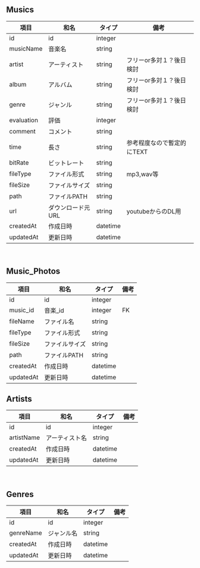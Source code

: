 ## Musics

| 項目       | 和名              | タイプ   | 備考                       | 
| ---------- | ----------------- | -------- | -------------------------- | 
| id         | id                | integer  |                            | 
| musicName  | 音楽名            | string   |                            | 
| artist     | アーティスト      | string   | フリーor多対１？後日検討     | 
| album      | アルバム          | string   | フリーor多対１？後日検討     | 
| genre      | ジャンル          | string   | フリーor多対１？後日検討     | 
| evaluation | 評価              | integer  |                            | 
| comment    | コメント          | string   |                            | 
| time       | 長さ              | string   | 参考程度なので暫定的にTEXT | 
| bitRate    | ビットレート      | string   |                            | 
| fileType   | ファイル形式      | string   | mp3,wav等                  | 
| fileSize   | ファイルサイズ    | string   |                            | 
| path       | ファイルPATH      | string   |                            |
| url        | ダウンロード元URL | string   | youtubeからのDL用          | 
| createdAt  | 作成日時          | datetime |                            | 
| updatedAt  | 更新日時          | datetime |                            | 

<br>

## Music_Photos

| 項目      | 和名           | タイプ   | 備考 | 
| --------- | -------------- | -------- | ---- | 
| id        | id             | integer  |      | 
| music_id  | 音楽_id        | integer  | FK   | 
| fileName  | ファイル名     | string   |      | 
| fileType  | ファイル形式   | string   |      | 
| fileSize  | ファイルサイズ | string   |      | 
| path      | ファイルPATH   | string   |      | 
| createdAt | 作成日時       | datetime |      | 
| updatedAt | 更新日時       | datetime |      | 

## Artists

| 項目       | 和名           | タイプ  | 備考 | 
| ---------- | -------------- | ------- | ---- | 
| id         | id             | integer |      | 
| artistName | アーティスト名 | string   |      | 
| createdAt  | 作成日時       | datetime |      | 
| updatedAt  | 更新日時       | datetime |      | 

<br>

## Genres

| 項目       | 和名           | タイプ  | 備考 | 
| ---------- | -------------- | ------- | ---- | 
| id         | id             | integer |      | 
| genreName  | ジャンル名     | string   |      | 
| createdAt  | 作成日時       | datetime |      | 
| updatedAt  | 更新日時       | datetime |      | 